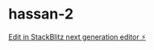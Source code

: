 # hassan-2

[Edit in StackBlitz next generation editor ⚡️](https://stackblitz.com/~/github.com/drmas001/hassan-2)